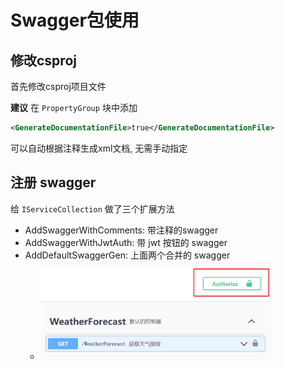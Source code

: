 # Swagger包使用

## 修改csproj

首先修改csproj项目文件

**建议** 在 `PropertyGroup` 块中添加

```xml
<GenerateDocumentationFile>true</GenerateDocumentationFile>
```

可以自动根据注释生成xml文档, 无需手动指定

## 注册 swagger

给 `IServiceCollection` 做了三个扩展方法

* AddSwaggerWithComments: 带注释的swagger
* AddSwaggerWithJwtAuth: 带 jwt 按钮的 swagger
* AddDefaultSwaggerGen: 上面两个合并的 swagger
  * ![jwt](jwt.png)


